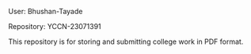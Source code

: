 User: Bhushan-Tayade

Repository: YCCN-23071391

This repository is for storing and submitting college work in PDF format.
